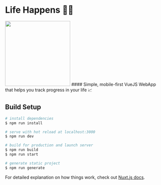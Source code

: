 # Life Happens 🤷‍♂️

<img src="https://media.giphy.com/media/fng8OzU2DvO2NCGeLY/giphy.gif" height="212" width="212"/>
#### Simple, mobile-first VueJS WebApp that helps you track progress in your life 📈

## Build Setup

``` bash
# install dependencies
$ npm run install

# serve with hot reload at localhost:3000
$ npm run dev

# build for production and launch server
$ npm run build
$ npm run start

# generate static project
$ npm run generate
```

For detailed explanation on how things work, check out [Nuxt.js docs](https://nuxtjs.org).
